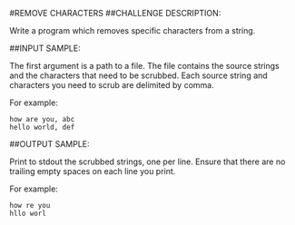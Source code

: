 #REMOVE CHARACTERS
##CHALLENGE DESCRIPTION:


Write a program which removes specific characters from a string.

##INPUT SAMPLE:

The first argument is a path to a file. The file contains the source strings and the characters that need to be scrubbed. Each source string and characters you need to scrub are delimited by comma.

For example:


    how are you, abc
    hello world, def

##OUTPUT SAMPLE:

Print to stdout the scrubbed strings, one per line. Ensure that there are no trailing empty spaces on each line you print.

For example:

    how re you
    hllo worl
